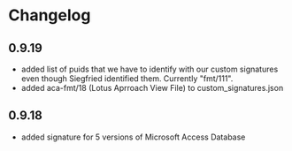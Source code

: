 # Changelog

## 0.9.19
- added list of puids that we have to identify with our custom signatures even though Siegfried identified them. Currently "fmt/111".
- added aca-fmt/18 (Lotus Aprroach View File) to custom_signatures.json

## 0.9.18
- added signature for 5 versions of Microsoft Access Database
